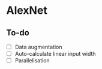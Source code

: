 # AlexNet

## To-do

-   [ ] Data augmentation
-   [ ] Auto-calculate linear input width
-   [ ] Parallelisation

